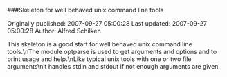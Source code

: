 ###Skeleton for well behaved unix command line tools

Originally published: 2007-09-27 05:00:28
Last updated: 2007-09-27 05:00:28
Author: Alfred Schilken

This skeleton is a good start for well behaved unix command line tools.\nThe module optparse is used to get arguments and options and to print usage and help.\nLike typical unix tools with one or two file arguments\nit handles stdin and stdout if not enough arguments are given.